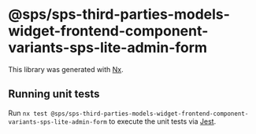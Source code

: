# @sps/sps-third-parties-models-widget-frontend-component-variants-sps-lite-admin-form

This library was generated with [Nx](https://nx.dev).

## Running unit tests

Run `nx test @sps/sps-third-parties-models-widget-frontend-component-variants-sps-lite-admin-form` to execute the unit tests via [Jest](https://jestjs.io).
